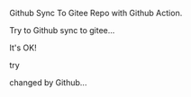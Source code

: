 Github Sync To Gitee Repo with Github Action.


Try to Github sync to gitee...

It's OK!

try

changed by Github...
